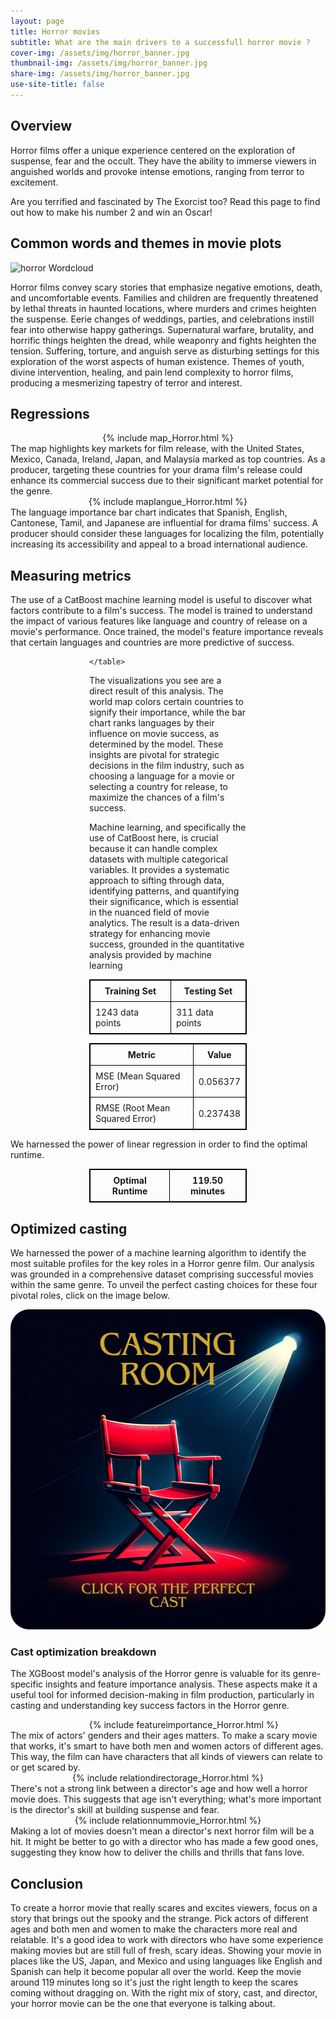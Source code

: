 ```yaml
---
layout: page
title: Horror movies
subtitle: What are the main drivers to a successfull horror movie ? 
cover-img: /assets/img/horror_banner.jpg
thumbnail-img: /assets/img/horror_banner.jpg
share-img: /assets/img/horror_banner.jpg
use-site-title: false
---
```


## Overview

Horror films offer a unique experience centered on the exploration of suspense, fear and the occult. They have the ability to immerse viewers in anguished worlds and provoke intense emotions, ranging from terror to excitement. 

Are you terrified and fascinated by The Exorcist too? Read this page to find out how to make his number 2 and win an Oscar!

## Common words and themes in movie plots
![horror Wordcloud](/assets/img/wordclouds/empath/Horror_wordcloud.png)

Horror films convey scary stories that emphasize negative emotions, death, and uncomfortable events. Families and children are frequently threatened by lethal threats in haunted locations, where murders and crimes heighten the suspense. Eerie changes of weddings, parties, and celebrations instill fear into otherwise happy gatherings. Supernatural warfare, brutality, and horrific things heighten the dread, while weaponry and fights heighten the tension. Suffering, torture, and anguish serve as disturbing settings for this exploration of the worst aspects of human existence. Themes of youth, divine intervention, healing, and pain lend complexity to horror films, producing a mesmerizing tapestry of terror and interest.

## Regressions
<div style="width: 100%;display: flex; justify-content: center;">
  {% include map_Horror.html %}
</div>
The map highlights key markets for film release, with the United States, Mexico, Canada, Ireland, Japan, and Malaysia marked as top countries. As a producer, targeting these countries for your drama film's release could enhance its commercial success due to their significant market potential for the genre.

<div style="width: 100%;display: flex; justify-content: center;">
  {% include maplangue_Horror.html %}
</div>
The language importance bar chart indicates that Spanish, English, Cantonese, Tamil, and Japanese are influential for drama films' success. A producer should consider these languages for localizing the film, potentially increasing its accessibility and appeal to a broad international audience.

## Measuring metrics
The use of a CatBoost machine learning model is useful to discover what factors contribute to a film's success. The model is trained to understand the impact of various features like language and country of release on a movie's performance. Once trained, the model's feature importance reveals that certain languages and countries are more predictive of success.

<div style="margin:auto; width:50%;">
    <table style="width:100%; border: 1px solid black; border-collapse: collapse;">
        <tr style="border: 1px solid black;">
            <th style="border: 1px solid black; padding: 8px;">Training Set</th>
            <th style="border: 1px solid black; padding: 8px;">Testing Set</th>
        </tr>
        <tr style="border: 1px solid black;">
            <td style="border: 1px solid black; padding: 8px;">1243 data points</td>
            <td style="border: 1px solid black; padding: 8px;">311 data points</td>
        </tr>
        
    </table>
</div>

The visualizations you see are a direct result of this analysis. The world map colors certain countries to signify their importance, while the bar chart ranks languages by their influence on movie success, as determined by the model. These insights are pivotal for strategic decisions in the film industry, such as choosing a language for a movie or selecting a country for release, to maximize the chances of a film's success.

Machine learning, and specifically the use of CatBoost here, is crucial because it can handle complex datasets with multiple categorical variables. It provides a systematic approach to sifting through data, identifying patterns, and quantifying their significance, which is essential in the nuanced field of movie analytics. The result is a data-driven strategy for enhancing movie success, grounded in the quantitative analysis provided by machine learning

<div style="margin:auto; width:50%;">
    <table style="width:100%; border: 1px solid black; border-collapse: collapse;">
        <tr style="border: 1px solid black;">
            <th style="border: 1px solid black; padding: 8px;">Metric</th>
            <th style="border: 1px solid black; padding: 8px;">Value</th>
        </tr>
        <tr style="border: 1px solid black;">
            <td style="border: 1px solid black; padding: 8px;">MSE (Mean Squared Error)</td>
            <td style="border: 1px solid black; padding: 8px;">0.056377</td>
        </tr>
        <tr style="border: 1px solid black;">
            <td style="border: 1px solid black; padding: 8px;">RMSE (Root Mean Squared Error)</td>
            <td style="border: 1px solid black; padding: 8px;">0.237438</td>
        </tr>
        <!--
        <tr style="border: 1px solid black;">
            <td style="border: 1px solid black; padding: 8px;">R² (R-squared)</td>
            <td style="border: 1px solid black; padding: 8px;">0.018624</td>
        </tr>-->
    </table>
</div>
We harnessed the power of linear regression in order to find the optimal runtime.
<div style="width:50%; margin-left: auto; margin-right: auto;">
    <table style="width:100%; border: 1px solid black; border-collapse: collapse;">
        <tr style="border: 1px solid black;">
            <th style="border: 1px solid black; padding: 8px;">Optimal Runtime</th>
            <th style="border: 1px solid black; padding: 8px;"> 119.50 minutes</th>
        </tr>
    </table>
</div>

## Optimized casting

We harnessed the power of a machine learning algorithm to identify the most suitable profiles for the key roles in a Horror genre film. Our analysis was grounded in a comprehensive dataset comprising successful movies within the same genre. To unveil the perfect casting choices for these four pivotal roles, click on the image below.

<div style="width: 100%;display: flex; justify-content: center;">
  <a href="/horror_cast.html"><img src="/assets/img/casting.png" alt="cast" style="width:512px;height:512px;border-radius: 30px;"></a>
</div>

### Cast optimization breakdown

The XGBoost model's analysis of the Horror genre is valuable for its genre-specific insights and feature importance analysis. These aspects make it a useful tool for informed decision-making in film production, particularly in casting and understanding key success factors in the Horror genre.

<div style="width: 110%;display: flex; justify-content: center;">
  {% include featureimportance_Horror.html %}
</div>
The mix of actors' genders and their ages matters. To make a scary movie that works, it's smart to have both men and women actors of different ages. This way, the film can have characters that all kinds of viewers can relate to or get scared by.

<div style="width: 100%;display: flex; justify-content: center;">
  {% include relationdirectorage_Horror.html %}
</div>
There's not a strong link between a director's age and how well a horror movie does. This suggests that age isn't everything; what's more important is the director's skill at building suspense and fear.
<div style="width: 100%;display: flex; justify-content: center;">
  {% include relationnummovie_Horror.html %}
</div>
Making a lot of movies doesn't mean a director's next horror film will be a hit. It might be better to go with a director who has made a few good ones, suggesting they know how to deliver the chills and thrills that fans love.

## Conclusion
To create a horror movie that really scares and excites viewers, focus on a story that brings out the spooky and the strange. Pick actors of different ages and both men and women to make the characters more real and relatable. It's a good idea to work with directors who have some experience making movies but are still full of fresh, scary ideas. Showing your movie in places like the US, Japan, and Mexico and using languages like English and Spanish can help it become popular all over the world. Keep the movie around 119 minutes long so it's just the right length to keep the scares coming without dragging on. With the right mix of story, cast, and director, your horror movie can be the one that everyone is talking about.
    
  
